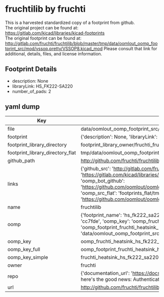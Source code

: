 # fruchtilib by fruchti  
This is a harvested standardized copy of a footprint from github.  
The original project can be found at:  
https://gitlab.com/kicad/libraries/kicad-footprints  
The original footprint can be found at:
http://gitlab.com/fruchti/fruchtilib/blob/master/tmp/data/oomlout_oomp_footprint_src/mod/vssop.pretty/VSSOP8.kicad_mod
Please consult that link for additional, details, files, and license information.  
## Footprint Details
* description: None  
* libraryLink: HS_FK222-SA220  
* number_of_pads: 2  
## yaml dump  
| Key | Value |  
| --- | --- |  
| file | data/oomlout_oomp_footprint_src/fruchtilib/mod/heatsink.pretty/HS_FK222-SA220.kicad_mod |  
| footprint | {'description': None, 'libraryLink': 'HS_FK222-SA220', 'number_of_pads': 2} |  
| footprint_library_directory | footprint_library_owner/fruchti_fruchtilib |  
| footprint_library_directory_flat | tmp/data/oomlout_oomp_footprint_src/footprints_flat/fruchti_heatsink_hs_fk222_sa220/working |  
| github_path | http://github.com/fruchti/fruchtilib/blob/master/tmp/data/oomlout_oomp_footprint_src/mod/heatsink.pretty/HS_FK222-SA220.kicad_mod |  
| links | {'github_src': 'http://gitlab.com/fruchti/fruchtilib/blob/master/tmp/data/oomlout_oomp_footprint_src/mod/vssop.pretty/VSSOP8.kicad_mod', 'github_src_repo': 'https://gitlab.com/kicad/libraries/kicad-footprints', 'oomp_bot': 'tmp/data/oomlout_oomp_footprint_src/footprints/fruchti_heatsink_hs_fk222_sa220/working', 'oomp_bot_github': 'https://github.com/oomlout/oomlout_oomp_footprint_bot/tree/main/tmp/data/oomlout_oomp_footprint_src/footprints/fruchti_heatsink_hs_fk222_sa220/working', 'oomp_src_flat': 'footprints_flat/tmp/data/oomlout_oomp_footprint_src/footprints_flat/fruchti_heatsink_hs_fk222_sa220/working', 'oomp_src_flat_github': 'https://github.com/oomlout/oomlout_oomp_footprint_src/tree/main/tmp/data/oomlout_oomp_footprint_src/footprints_flat/fruchti_heatsink_hs_fk222_sa220/working'} |  
| name | fruchtilib |  
| oomp | {'footprint_name': 'hs_fk222_sa220', 'library_name': 'heatsink', 'md5': 'cc7fde91eccd5289131171ab7985eef4', 'md5_10': 'cc7fde91ec', 'md5_5': 'cc7fd', 'md5_6': 'cc7fde', 'oomp_key': 'oomp_fruchti_heatsink_hs_fk222_sa220', 'oomp_key_extra': 'oomp_footprint_fruchti_heatsink_hs_fk222_sa220', 'oomp_key_full': 'oomp_footprint_fruchti_heatsink_hs_fk222_sa220_cc7fde', 'oomp_key_simple': 'fruchti_heatsink_hs_fk222_sa220', 'original_filename': 'data/oomlout_oomp_footprint_src/fruchtilib/mod/heatsink.pretty/HS_FK222-SA220.kicad_mod', 'owner_name': 'fruchti'} |  
| oomp_key | oomp_fruchti_heatsink_hs_fk222_sa220 |  
| oomp_key_full | oomp_footprint_fruchti_heatsink_hs_fk222_sa220 |  
| oomp_key_simple | fruchti_heatsink_hs_fk222_sa220 |  
| owner | fruchti |  
| repo | {'documentation_url': 'https://docs.github.com/rest/overview/resources-in-the-rest-api#rate-limiting', 'message': "API rate limit exceeded for 84.66.142.224. (But here's the good news: Authenticated requests get a higher rate limit. Check out the documentation for more details.)"} |  
| url | http://github.com/fruchti/fruchtilib |  

